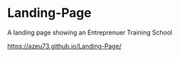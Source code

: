 # Landing-Page
A landing page showing an Entreprenuer Training School


https://azeu73.github.io/Landing-Page/